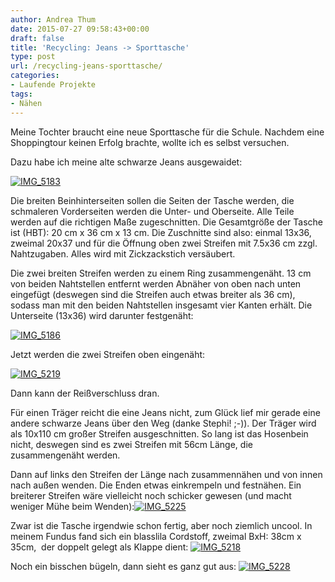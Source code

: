 ```yaml
---
author: Andrea Thum
date: 2015-07-27 09:58:43+00:00
draft: false
title: 'Recycling: Jeans -> Sporttasche'
type: post
url: /recycling-jeans-sporttasche/
categories:
- Laufende Projekte
tags:
- Nähen
---
```


Meine Tochter braucht eine neue Sporttasche für die Schule. Nachdem eine Shoppingtour keinen Erfolg brachte, wollte ich es selbst versuchen.

<!-- more -->

Dazu habe ich meine alte schwarze Jeans ausgewaidet:

[![IMG_5183](/wp-content/uploads/2015/07/IMG_5183-300x200.jpg)
](/wp-content/uploads/2015/07/IMG_5183.jpg)

Die breiten Beinhinterseiten sollen die Seiten der Tasche werden, die schmaleren Vorderseiten werden die Unter- und Oberseite.
Alle Teile werden auf die richtigen Maße zugeschnitten. Die Gesamtgröße der Tasche ist (HBT): 20 cm x 36 cm x 13 cm. Die Zuschnitte sind also: einmal 13x36, zweimal 20x37 und für die Öffnung oben zwei Streifen mit 7.5x36 cm zzgl. Nahtzugaben. Alles wird mit Zickzackstich versäubert.

Die zwei breiten Streifen werden zu einem Ring zusammengenäht. 13 cm von beiden Nahtstellen entfernt werden Abnäher von oben nach unten eingefügt (deswegen sind die Streifen auch etwas breiter als 36 cm), sodass man mit den beiden Nahtstellen insgesamt vier Kanten erhält. Die Unterseite (13x36) wird darunter festgenäht:

[![IMG_5186](/wp-content/uploads/2015/07/IMG_5186-300x200.jpg)
](/wp-content/uploads/2015/07/IMG_5186.jpg)

Jetzt werden die zwei Streifen oben eingenäht:

[![IMG_5219](/wp-content/uploads/2015/07/IMG_5219-300x200.jpg)
](/wp-content/uploads/2015/07/IMG_5219.jpg)

Dann kann der Reißverschluss dran.

Für einen Träger reicht die eine Jeans nicht, zum Glück lief mir gerade eine andere schwarze Jeans über den Weg (danke Stephi! ;-)). Der Träger wird als 10x110 cm großer Streifen ausgeschnitten. So lang ist das Hosenbein nicht, deswegen sind es zwei Streifen mit 56cm Länge, die zusammengenäht werden.

Dann auf links den Streifen der Länge nach zusammennähen und von innen nach außen wenden. Die Enden etwas einkrempeln und festnähen. Ein breiterer Streifen wäre vielleicht noch schicker gewesen (und macht weniger Mühe beim Wenden):[![IMG_5225](/wp-content/uploads/2015/07/IMG_5225-300x200.jpg)
](/wp-content/uploads/2015/07/IMG_5225.jpg)

Zwar ist die Tasche irgendwie schon fertig, aber noch ziemlich uncool. In meinem Fundus fand sich ein blasslila Cordstoff, zweimal BxH: 38cm x 35cm,  der doppelt gelegt als Klappe dient:
[![IMG_5218](/wp-content/uploads/2015/07/IMG_5218-300x300.jpg)
](/wp-content/uploads/2015/07/IMG_5218.jpg)

Noch ein bisschen bügeln, dann sieht es ganz gut aus:
[![IMG_5228](/wp-content/uploads/2015/07/IMG_5228-300x200.jpg)
](/wp-content/uploads/2015/07/IMG_5228.jpg)
